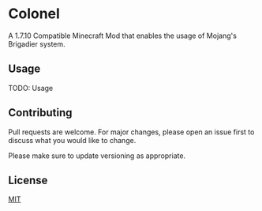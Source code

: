 # Colonel

A 1.7.10 Compatible Minecraft Mod that enables the usage of Mojang's Brigadier system.

## Usage

TODO: Usage

## Contributing
Pull requests are welcome. For major changes, please open an issue first to discuss what you would like to change.

Please make sure to update versioning as appropriate.
## License

[MIT](https://choosealicense.com/licenses/mit/)
